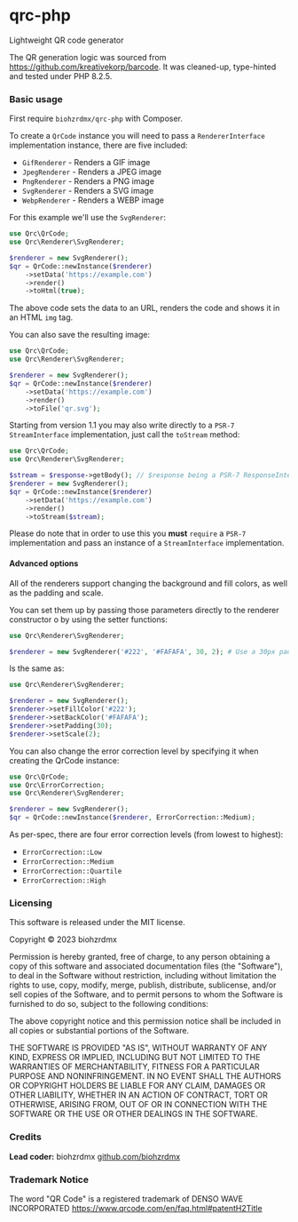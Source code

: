 # qrc-php

Lightweight QR code generator

The QR generation logic was sourced from https://github.com/kreativekorp/barcode. It was cleaned-up, type-hinted and tested under PHP 8.2.5.

### Basic usage

First require `biohzrdmx/qrc-php` with Composer.

To create a `QrCode` instance you will need to pass a `RendererInterface` implementation instance, there are five included:

- `GifRenderer` - Renders a GIF image
- `JpegRenderer` - Renders a JPEG image
- `PngRenderer` - Renders a PNG image
- `SvgRenderer` - Renders a SVG image
- `WebpRenderer` - Renders a WEBP image

For this example we'll use the `SvgRenderer`:

```php
use Qrc\QrCode;
use Qrc\Renderer\SvgRenderer;

$renderer = new SvgRenderer();
$qr = QrCode::newInstance($renderer)
	->setData('https://example.com')
	->render()
	->toHtml(true);
```

The above code sets the data to an URL, renders the code and shows it in an HTML `img` tag.

You can also save the resulting image:

```php
use Qrc\QrCode;
use Qrc\Renderer\SvgRenderer;

$renderer = new SvgRenderer();
$qr = QrCode::newInstance($renderer)
	->setData('https://example.com')
	->render()
	->toFile('qr.svg');
```

Starting from version 1.1 you may also write directly to a `PSR-7` `StreamInterface` implementation, just call the `toStream` method:

```php
use Qrc\QrCode;
use Qrc\Renderer\SvgRenderer;

$stream = $response->getBody(); // $response being a PSR-7 ResponseInterface implementation
$renderer = new SvgRenderer();
$qr = QrCode::newInstance($renderer)
	->setData('https://example.com')
	->render()
	->toStream($stream);
```

Please do note that in order to use this you **must** `require` a `PSR-7` implementation and pass an instance of a `StreamInterface` implementation.

#### Advanced options

All of the renderers support changing the background and fill colors, as well as the padding and scale.

You can set them up by passing those parameters directly to the renderer constructor o by using the setter functions:

```php
use Qrc\Renderer\SvgRenderer;

$renderer = new SvgRenderer('#222', '#FAFAFA', 30, 2); # Use a 30px padding and 2x scale
```

Is the same as:

```php
use Qrc\Renderer\SvgRenderer;

$renderer = new SvgRenderer();
$renderer->setFillColor('#222');
$renderer->setBackColor('#FAFAFA');
$renderer->setPadding(30);
$renderer->setScale(2);
```

You can also change the error correction level by specifying it when creating the QrCode instance:

```php
use Qrc\QrCode;
use Qrc\ErrorCorrection;
use Qrc\Renderer\SvgRenderer;

$renderer = new SvgRenderer();
$qr = QrCode::newInstance($renderer, ErrorCorrection::Medium);
```

As per-spec, there are four error correction levels (from lowest to highest):

- `ErrorCorrection::Low`
- `ErrorCorrection::Medium`
- `ErrorCorrection::Quartile`
- `ErrorCorrection::High`

### Licensing

This software is released under the MIT license.

Copyright &copy; 2023 biohzrdmx

Permission is hereby granted, free of charge, to any person obtaining a copy of this software and associated documentation files (the "Software"), to deal in the Software without restriction, including without limitation the rights to use, copy, modify, merge, publish, distribute, sublicense, and/or sell copies of the Software, and to permit persons to whom the Software is furnished to do so, subject to the following conditions:

The above copyright notice and this permission notice shall be included in all copies or substantial portions of the Software.

THE SOFTWARE IS PROVIDED "AS IS", WITHOUT WARRANTY OF ANY KIND, EXPRESS OR IMPLIED, INCLUDING BUT NOT LIMITED TO THE WARRANTIES OF MERCHANTABILITY, FITNESS FOR A PARTICULAR PURPOSE AND NONINFRINGEMENT. IN NO EVENT SHALL THE AUTHORS OR COPYRIGHT HOLDERS BE LIABLE FOR ANY CLAIM, DAMAGES OR OTHER LIABILITY, WHETHER IN AN ACTION OF CONTRACT, TORT OR OTHERWISE, ARISING FROM, OUT OF OR IN CONNECTION WITH THE SOFTWARE OR THE USE OR OTHER DEALINGS IN THE SOFTWARE.

### Credits

**Lead coder:** biohzrdmx [github.com/biohzrdmx](http://github.com/biohzrdmx)

### Trademark Notice

The word "QR Code" is a registered trademark of DENSO WAVE INCORPORATED
https://www.qrcode.com/en/faq.html#patentH2Title
